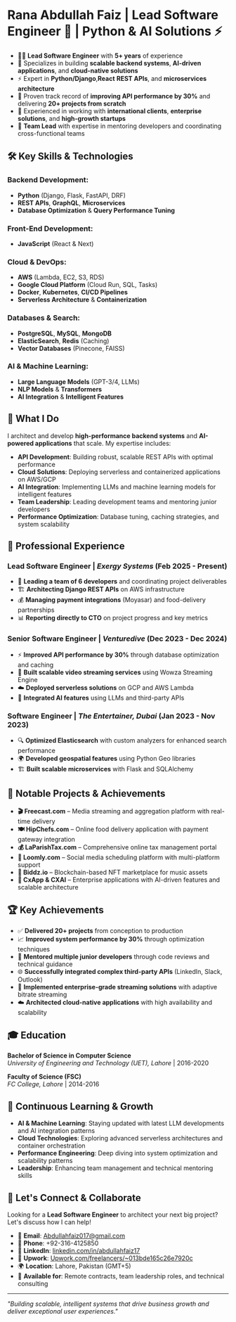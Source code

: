 # **Rana Abdullah Faiz | Lead Software Engineer 🚀 | Python & AI Solutions ⚡**

* 👨‍💻 **Lead Software Engineer** with **5+ years** of experience
* 🚀 Specializes in building **scalable backend systems**, **AI-driven applications**, and **cloud-native solutions**
* ⚡ Expert in **Python/Django**,**React** **REST APIs**, and **microservices architecture**
* 🎯 Proven track record of **improving API performance by 30%** and delivering **20+ projects from scratch**
* 🏢 Experienced in working with **international clients**, **enterprise solutions**, and **high-growth startups**
* 👥 **Team Lead** with expertise in mentoring developers and coordinating cross-functional teams

## **🛠️ Key Skills & Technologies**

### **Backend Development:**
* **Python** (Django, Flask, FastAPI, DRF)
* **REST APIs**, **GraphQL**, **Microservices**
* **Database Optimization** & **Query Performance Tuning**

### **Front-End Development:**
* **JavaScript** (React & Next)

### **Cloud & DevOps:**
* **AWS** (Lambda, EC2, S3, RDS)
* **Google Cloud Platform** (Cloud Run, SQL, Tasks)
* **Docker**, **Kubernetes**, **CI/CD Pipelines**
* **Serverless Architecture** & **Containerization**

### **Databases & Search:**
* **PostgreSQL**, **MySQL**, **MongoDB**
* **ElasticSearch**, **Redis** (Caching)
* **Vector Databases** (Pinecone, FAISS)

### **AI & Machine Learning:**
* **Large Language Models** (GPT-3/4, LLMs)
* **NLP Models** & **Transformers**
* **AI Integration** & **Intelligent Features**

## **🚀 What I Do**

I architect and develop **high-performance backend systems** and **AI-powered applications** that scale. My expertise includes:

* **API Development**: Building robust, scalable REST APIs with optimal performance
* **Cloud Solutions**: Deploying serverless and containerized applications on AWS/GCP
* **AI Integration**: Implementing LLMs and machine learning models for intelligent features
* **Team Leadership**: Leading development teams and mentoring junior developers
* **Performance Optimization**: Database tuning, caching strategies, and system scalability

## **💼 Professional Experience**

### **Lead Software Engineer** | *Exergy Systems* (Feb 2025 - Present)
* 👥 **Leading a team of 6 developers** and coordinating project deliverables
* 🏗️ **Architecting Django REST APIs** on AWS infrastructure
* 💰 **Managing payment integrations** (Moyasar) and food-delivery partnerships
* 📊 **Reporting directly to CTO** on project progress and key metrics

### **Senior Software Engineer** | *Venturedive* (Dec 2023 - Dec 2024)
* ⚡ **Improved API performance by 30%** through database optimization and caching
* 🎥 **Built scalable video streaming services** using Wowza Streaming Engine
* ☁️ **Deployed serverless solutions** on GCP and AWS Lambda
* 🤖 **Integrated AI features** using LLMs and third-party APIs

### **Software Engineer** | *The Entertainer, Dubai* (Jan 2023 - Nov 2023)
* 🔍 **Optimized Elasticsearch** with custom analyzers for enhanced search performance
* 🌍 **Developed geospatial features** using Python Geo libraries
* 🏗️ **Built scalable microservices** with Flask and SQLAlchemy

## **🎯 Notable Projects & Achievements**

* **🎬 Freecast.com** – Media streaming and aggregation platform with real-time delivery
* **🍽️ HipChefs.com** – Online food delivery application with payment gateway integration
* **💰 LaParishTax.com** – Comprehensive online tax management portal
* **📱 Loomly.com** – Social media scheduling platform with multi-platform support
* **🎵 Biddz.io** – Blockchain-based NFT marketplace for music assets
* **📱 CxApp & CXAI** – Enterprise applications with AI-driven features and scalable architecture

## **🏆 Key Achievements**

* ✅ **Delivered 20+ projects** from conception to production
* 📈 **Improved system performance by 30%** through optimization techniques
* 👥 **Mentored multiple junior developers** through code reviews and technical guidance
* 🌐 **Successfully integrated complex third-party APIs** (LinkedIn, Slack, Outlook)
* 🎥 **Implemented enterprise-grade streaming solutions** with adaptive bitrate streaming
* ☁️ **Architected cloud-native applications** with high availability and scalability

## **🎓 Education**

**Bachelor of Science in Computer Science**  
*University of Engineering and Technology (UET), Lahore* | 2016-2020

**Faculty of Science (FSC)**  
*FC College, Lahore* | 2014-2016

## **🌱 Continuous Learning & Growth**

* **AI & Machine Learning**: Staying updated with latest LLM developments and AI integration patterns
* **Cloud Technologies**: Exploring advanced serverless architectures and container orchestration
* **Performance Engineering**: Deep diving into system optimization and scalability patterns
* **Leadership**: Enhancing team management and technical mentoring skills

## **💼 Let's Connect & Collaborate**

Looking for a **Lead Software Engineer** to architect your next big project? Let's discuss how I can help!

* 📧 **Email**: [Abdullahfaiz017@gmail.com](mailto:Abdullahfaiz017@gmail.com)
* 📱 **Phone**: +92-316-4125850
* 💼 **LinkedIn**: [linkedin.com/in/abdullahfaiz17](https://www.linkedin.com/in/abdullahfaiz17/)
* 💼 **Upwork**: [Upwork.com/freelancers/~013bde165c26e7920c](https://www.upwork.com/freelancers/~013bde165c26e7920c)
* 🌍 **Location**: Lahore, Pakistan (GMT+5)
* 🚀 **Available for**: Remote contracts, team leadership roles, and technical consulting

---

*"Building scalable, intelligent systems that drive business growth and deliver exceptional user experiences."*
